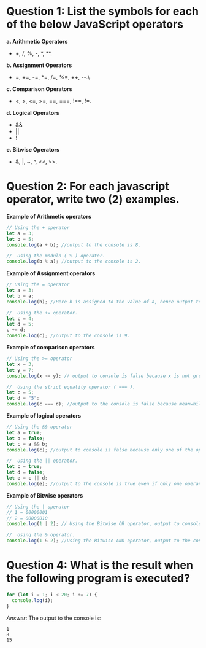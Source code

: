 # Question 1: List the symbols for each of the below JavaScript operators

**a. Arithmetic Operators**

- +, /, %, -, \*, \*\*.

**b. Assignment Operators**

- =, +=, -=, \*=, /=, %=, ++, --.\

**c. Comparison Operators**

- <, >, <=, >=, ==, ===, !==, !=.

**d. Logical Operators**

- &&
- ||
- !

**e. Bitwise Operators**

- &, |, ~, ^, <<, >>.

# Question 2: For each javascript operator, write two (2) examples.

**Example of Arithmetic operators**

```javascript
// Using the + operator
let a = 3;
let b = 5;
console.log(a + b); //output to the console is 8.

//  Using the modulo ( % ) operator.
console.log(b % a); //output to the console is 2.
```

**Example of Assignment operators**

```javascript
// Using the = operator
let a = 3;
let b = a;
console.log(b); //Here b is assigned to the value of a, hence output to console is 3.

//  Using the += operator.
let c = 4;
let d = 5;
c += d;
console.log(c); //output to the console is 9.
```

**Example of comparison operators**

```javascript
// Using the >= operator
let x = 3;
let y = 7;
console.log(x >= y); // output to console is false because x is not greater or equal to y.

//  Using the strict equality operator ( === ).
let c = 5;
let d = "5";
console.log(c === d); //output to the console is false because meanwhile having the same values they have different datatypes.
```

**Example of logical operators**

```javascript
// Using the && operator
let a = true;
let b = false;
let c = a && b;
console.log(c); //output to console is false because only one of the operand is true.

//  Using the || operator.
let c = true;
let d = false;
let e = c || d;
console.log(e); //output to the console is true even if only one operand id true.
```

**Example of Bitwise operators**

```javascript
// Using the | operator
// 1 = 00000001
// 2 = 00000010
console.log(1 | 2); // Using the Bitwise OR operator, output to console is 3 that is 00000011.

//  Using the & operator.
console.log(1 & 2); //Using the Bitwise AND operator, output to the console is 0 that is 00000000.
```

# Question 4: What is the result when the following program is executed?

```javascript
for (let i = 1; i < 20; i += 7) {
  console.log(i);
}
```

_Answer_: The output to the console is:

```
1
8
15
```
